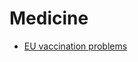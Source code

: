 # Medicine

* [EU vaccination problems](https://twitter.com/DaveKeating/status/1372897635577761803)


